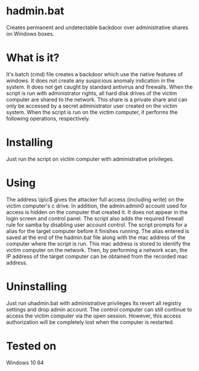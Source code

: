 # hadmin.bat
Creates permanent and undetectable backdoor over administrative shares on Windows boxes.
# What is it?
It's batch (cmd) file creates a backdoor which use the native features of windows. It does not create any suspicious anomaly indication in the system. It does not get caught by standard antivirus and firewalls. When the script is run with administrator rights, all hard disk drives of the victim computer are shared to the network. This share is a private share and can only be accessed by a secret administrator user created on the victim system. When the script is run on the victim computer, it performs the following operations, respectively.
# Installing
Just run the script on victim computer with administrative privileges. 
# Using
The address \\ip\c$ gives the attacker full access (including write) on the victim computer's c drive. In addition, the admin:admin0 account used for access is hidden on the computer that created it. It does not appear in the login screen and control panel. The script also adds the required firewall rule for samba by disabling user account control. The script prompts for a alias for the target computer before it finishes running. The alias entered is saved at the end of the hadmin.bat file along with the mac address of the computer where the script is run. This mac address is stored to identify the victim computer on the network. Then, by performing a network scan, the IP address of the target computer can be obtained from the recorded mac address.
# Uninstalling
Just run uhadmin.bat with administrative privileges Its revert all registry settings and drop admin account.  The control computer can still continue to access the victim computer via the open session. However, this access authorization will be completely lost when the computer is restarted.
# Tested on
Windows 10 64
